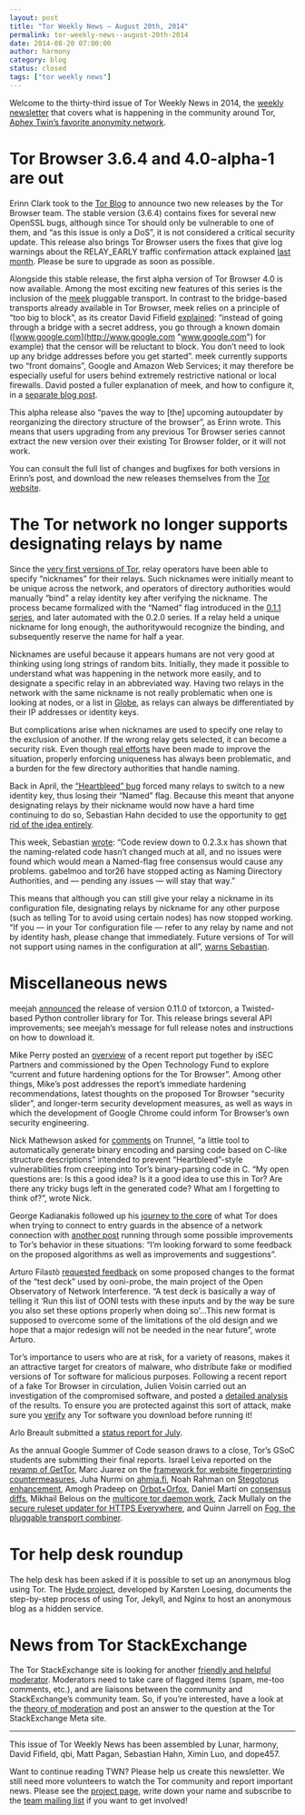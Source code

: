 ```yaml
---
layout: post
title: "Tor Weekly News — August 20th, 2014"
permalink: tor-weekly-news--august-20th-2014
date: 2014-08-20 07:00:00
author: harmony
category: blog
status: closed
tags: ["tor weekly news"]
---
```


Welcome to the thirty-third issue of Tor Weekly News in 2014, the [weekly newsletter](https://lists.torproject.org/cgi-bin/mailman/listinfo/tor-news) that covers what is happening in the community around Tor, [Aphex Twin’s favorite anonymity network](https://www.dailydot.com/entertainment/aphex-twin-deep-web-album-syro/).

Tor Browser 3.6.4 and 4.0-alpha-1 are out
=========================================

Erinn Clark took to the [Tor Blog](https://blog.torproject.org/blog/tor-browser-364-and-40-alpha-1-are-released) to announce two new releases by the Tor Browser team. The stable version (3.6.4) contains fixes for several new OpenSSL bugs, although since Tor should only be vulnerable to one of them, and “as this issue is only a DoS”, it is not considered a critical security update. This release also brings Tor Browser users the fixes that give log warnings about the RELAY\_EARLY traffic confirmation attack explained [last month](https://blog.torproject.org/blog/tor-security-advisory-relay-early-traffic-confirmation-attack). Please be sure to upgrade as soon as possible.

Alongside this stable release, the first alpha version of Tor Browser 4.0 is now available. Among the most exciting new features of this series is the inclusion of the [meek](https://trac.torproject.org/projects/tor/wiki/doc/meek) pluggable transport. In contrast to the bridge-based transports already available in Tor Browser, meek relies on a principle of “too big to block”, as its creator David Fifield [explained](https://blog.torproject.org/blog/how-use-%E2%80%9Cmeek%E2%80%9D-pluggable-transport#comment-70044): “instead of going through a bridge with a secret address, you go through a known domain ([www.google.com](http://www.google.com "www.google.com") for example) that the censor will be reluctant to block. You don’t need to look up any bridge addresses before you get started”. meek currently supports two “front domains”, Google and Amazon Web Services; it may therefore be especially useful for users behind extremely restrictive national or local firewalls. David posted a fuller explanation of meek, and how to configure it, in a [separate blog post](https://blog.torproject.org/blog/how-use-%E2%80%9Cmeek%E2%80%9D-pluggable-transport).

This alpha release also “paves the way to [the] upcoming autoupdater by reorganizing the directory structure of the browser”, as Erinn wrote. This means that users upgrading from any previous Tor Browser series cannot extract the new version over their existing Tor Browser folder, or it will not work.

You can consult the full list of changes and bugfixes for both versions in Erinn’s post, and download the new releases themselves from the [Tor website](https://www.torproject.org/dist/torbrowser/).

The Tor network no longer supports designating relays by name
=============================================================

Since the [very first versions of Tor](https://gitweb.torproject.org/tor.git/blob/161d7d1:/src/config/torrc.in#l20), relay operators have been able to specify “nicknames” for their relays. Such nicknames were initially meant to be unique across the network, and operators of directory authorities would manually “bind” a relay identity key after verifying the nickname. The process became formalized with the “Named” flag introduced in the [0.1.1 series](https://gitweb.torproject.org/torspec.git/blob/HEAD:/attic/dir-spec-v2.txt#l427), and later automated with the 0.2.0 series. If a relay held a unique nickname for long enough, the authoritywould recognize the binding, and subsequently reserve the name for half a year.

Nicknames are useful because it appears humans are not very good at thinking using long strings of random bits. Initially, they made it possible to understand what was happening in the network more easily, and to designate a specific relay in an abbreviated way. Having two relays in the network with the same nickname is not really problematic when one is looking at nodes, or a list in [Globe](https://globe.torproject.org/#/search/query=Unnamed), as relays can always be differentiated by their IP addresses or identity keys.

But complications arise when nicknames are used to specify one relay to the exclusion of another. If the wrong relay gets selected, it can become a security risk. Even though [real efforts](https://gitweb.torproject.org/torspec.git/blob/HEAD:/proposals/122-unnamed-flag.txt) have been made to improve the situation, properly enforcing uniqueness has always been problematic, and a burden for the few directory authorities that handle naming.

Back in April, the [“Heartbleed” bug](https://blog.torproject.org/blog/openssl-bug-cve-2014-0160) forced many relays to switch to a new identity key, thus losing their “Named” flag. Because this meant that anyone designating relays by their nickname would now have a hard time continuing to do so, Sebastian Hahn decided to use the opportunity to [get rid of the idea entirely](https://gitweb.torproject.org/torspec.git/blob/HEAD:/proposals/235-kill-named-flag.txt).

This week, Sebastian [wrote](https://lists.torproject.org/pipermail/tor-dev/2014-August/007348.html): “Code review down to 0.2.3.x has shown that the naming-related code hasn’t changed much at all, and no issues were found which would mean a Named-flag free consensus would cause any problems. gabelmoo and tor26 have stopped acting as Naming Directory Authorities, and — pending any issues — will stay that way.”

This means that although you can still give your relay a nickname in its configuration file, designating relays by nickname for any other purpose (such as telling Tor to avoid using certain nodes) has now stopped working. “If you — in your Tor configuration file — refer to any relay by name and not by identity hash, please change that immediately. Future versions of Tor will not support using names in the configuration at all”, [warns Sebastian](https://lists.torproject.org/pipermail/tor-talk/2014-August/034380.html).

Miscellaneous news
==================

meejah [announced](https://lists.torproject.org/pipermail/tor-dev/2014-August/007375.html) the release of version 0.11.0 of txtorcon, a Twisted-based Python controller library for Tor. This release brings several API improvements; see meejah’s message for full release notes and instructions on how to download it.

Mike Perry posted an [overview](https://blog.torproject.org/blog/isec-partners-conducts-tor-browser-hardening-study) of a recent report put together by iSEC Partners and commissioned by the Open Technology Fund to explore “current and future hardening options for the Tor Browser”. Among other things, Mike’s post addresses the report’s immediate hardening recommendations, latest thoughts on the proposed Tor Browser “security slider”, and longer-term security development measures, as well as ways in which the development of Google Chrome could inform Tor Browser’s own security engineering.

Nick Mathewson asked for [comments](https://lists.torproject.org/pipermail/tor-dev/2014-August/007355.html) on Trunnel, “a little tool to automatically generate binary encoding and parsing code based on C-like structure descriptions” intended to prevent “Heartbleed”-style vulnerabilities from creeping into Tor’s binary-parsing code in C. “My open questions are: Is this a good idea? Is it a good idea to use this in Tor? Are there any tricky bugs left in the generated code? What am I forgetting to think of?”, wrote Nick.

George Kadianakis followed up his [journey to the core](https://lists.torproject.org/pipermail/tor-dev/2014-June/007042.html) of what Tor does when trying to connect to entry guards in the absence of a network connection with [another post](https://lists.torproject.org/pipermail/tor-dev/2014-August/007346.html) running through some possible improvements to Tor’s behavior in these situations: “I’m looking forward to some feedback on the proposed algorithms as well as improvements and suggestions”.

Arturo Filastò [requested feedback](https://lists.torproject.org/pipermail/tor-dev/2014-August/007353.html) on some proposed changes to the format of the “test deck” used by ooni-probe, the main project of the Open Observatory of Network Interference. “A test deck is basically a way of telling it ‘Run this list of OONI tests with these inputs and by the way be sure you also set these options properly when doing so’…This new format is supposed to overcome some of the limitations of the old design and we hope that a major redesign will not be needed in the near future”, wrote Arturo.

Tor’s importance to users who are at risk, for a variety of reasons, makes it an attractive target for creators of malware, who distribute fake or modified versions of Tor software for malicious purposes. Following a recent report of a fake Tor Browser in circulation, Julien Voisin carried out an investigation of the compromised software, and posted a [detailed analysis](http://dustri.org/b/torbundlebrowserorg.html) of the results. To ensure you are protected against this sort of attack, make sure you [verify](https://www.torproject.org/docs/verifying-signatures) any Tor software you download before running it!

Arlo Breault submitted a [status report for July](https://lists.torproject.org/pipermail/tor-reports/2014-August/000622.html).

As the annual Google Summer of Code season draws to a close, Tor’s GSoC students are submitting their final reports. Israel Leiva reported on the [revamp of GetTor](https://lists.torproject.org/pipermail/tor-dev/2014-August/007368.html), Marc Juarez on the [framework for website fingerprinting countermeasures](https://lists.torproject.org/pipermail/tor-reports/2014-August/000623.html), Juha Nurmi on [ahmia.fi](https://lists.torproject.org/pipermail/tor-reports/2014-August/000624.html), Noah Rahman on [Stegotorus enhancement](https://lists.torproject.org/pipermail/tor-dev/2014-August/007377.html), Amogh Pradeep on [Orbot+Orfox](https://lists.torproject.org/pipermail/tor-dev/2014-August/007379.html), Daniel Martí on [consensus diffs](https://lists.torproject.org/pipermail/tor-dev/2014-August/007386.html), Mikhail Belous on the [multicore tor daemon work](https://lists.torproject.org/pipermail/tor-dev/2014-August/007389.html), Zack Mullaly on the [secure ruleset updater for HTTPS Everywhere](https://lists.eff.org/pipermail/https-everywhere/2014-August/002234.html), and Quinn Jarrell on [Fog, the pluggable transport combiner](https://lists.torproject.org/pipermail/tor-dev/2014-August/007393.html).

Tor help desk roundup
=====================

The help desk has been asked if it is possible to set up an anonymous blog using Tor. The [Hyde project](https://github.com/kloesing/hyde/blob/master/publisher-manual/index.md), developed by Karsten Loesing, documents the step-by-step process of using Tor, Jekyll, and Nginx to host an anonymous blog as a hidden service.

News from Tor StackExchange
===========================

The Tor StackExchange site is looking for another [friendly and helpful moderator](https://meta.tor.stackexchange.com/q/207/88). Moderators need to take care of flagged items (spam, me-too comments, etc.), and are liaisons between the community and StackExchange’s community team. So, if you’re interested, have a look at the [theory of moderation](http://blog.stackoverflow.com/2009/05/a-theory-of-moderation/) and post an answer to the question at the Tor StackExchange Meta site.

* * * * *

This issue of Tor Weekly News has been assembled by Lunar, harmony, David Fifield, qbi, Matt Pagan, Sebastian Hahn, Ximin Luo, and dope457.

Want to continue reading TWN? Please help us create this newsletter. We still need more volunteers to watch the Tor community and report important news. Please see the [project page](https://trac.torproject.org/projects/tor/wiki/TorWeeklyNews), write down your name and subscribe to the [team mailing list](https://lists.torproject.org/cgi-bin/mailman/listinfo/news-team) if you want to get involved!
